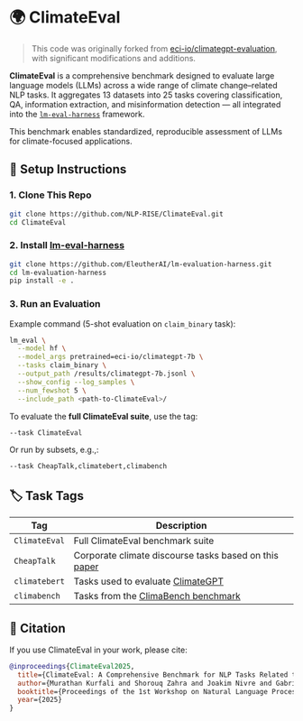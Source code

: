 # 🌍 ClimateEval

> This code was originally forked from [eci-io/climategpt-evaluation](https://github.com/eci-io/climategpt-evaluation), with significant modifications and additions.

**ClimateEval** is a comprehensive benchmark designed to evaluate large language models (LLMs) across a wide range of climate change–related NLP tasks. It aggregates 13 datasets into 25 tasks covering classification, QA, information extraction, and misinformation detection — all integrated into the [`lm-eval-harness`](https://github.com/EleutherAI/lm-evaluation-harness) framework.

This benchmark enables standardized, reproducible assessment of LLMs for climate-focused applications.

## 🔧 Setup Instructions

### 1. Clone This Repo

```bash
git clone https://github.com/NLP-RISE/ClimateEval.git
cd ClimateEval
```

### 2. Install [lm-eval-harness](https://github.com/EleutherAI/lm-evaluation-harness)

```bash
git clone https://github.com/EleutherAI/lm-evaluation-harness.git
cd lm-evaluation-harness
pip install -e .
```

### 3. Run an Evaluation

Example command (5-shot evaluation on `claim_binary` task):

```bash
lm_eval \
  --model hf \
  --model_args pretrained=eci-io/climategpt-7b \
  --tasks claim_binary \
  --output_path /results/climategpt-7b.jsonl \
  --show_config --log_samples \
  --num_fewshot 5 \
  --include_path <path-to-ClimateEval>/
```

To evaluate the **full ClimateEval suite**, use the tag:

```bash
--task ClimateEval
```

Or run by subsets, e.g.,:

```bash
--task CheapTalk,climatebert,climabench
```

## 🏷 Task Tags

| Tag           | Description                                                                                                                   |
|---------------|-------------------------------------------------------------------------------------------------------------------------------|
| `ClimateEval` | Full ClimateEval benchmark suite                                                                                              |
| `CheapTalk`   | Corporate climate discourse tasks based on this [paper](https://www.sciencedirect.com/science/article/pii/S0378426624001080) |
| `climatebert` | Tasks used to evaluate [ClimateGPT](https://arxiv.org/pdf/2401.09646)                                               |
| `climabench`  | Tasks from the [ClimaBench benchmark](https://arxiv.org/pdf/2301.04253v2)                                             

## 📄 Citation

If you use ClimateEval in your work, please cite:

```bibtex
@inproceedings{ClimateEval2025,
  title={ClimateEval: A Comprehensive Benchmark for NLP Tasks Related to Climate Change},
  author={Murathan Kurfali and Shorouq Zahra and Joakim Nivre and Gabriele Messori},
  booktitle={Proceedings of the 1st Workshop on Natural Language Processing Meets Climate Change (ClimateNLP 2025) at ACL 2025},
  year={2025}
}
```
